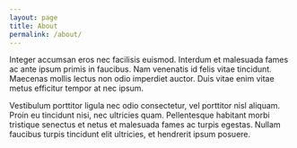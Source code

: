 ```yaml
---
layout: page
title: About
permalink: /about/
---
```


Integer accumsan eros nec facilisis euismod. Interdum et malesuada fames ac ante ipsum primis in faucibus. Nam venenatis id felis vitae tincidunt. Maecenas mollis lectus non odio imperdiet auctor. Duis vitae enim vitae metus efficitur tempor at nec ipsum.

Vestibulum porttitor ligula nec odio consectetur, vel porttitor nisl aliquam. Proin eu tincidunt nisi, nec ultricies quam. Pellentesque habitant morbi tristique senectus et netus et malesuada fames ac turpis egestas. Nullam faucibus turpis tincidunt elit ultricies, et hendrerit ipsum posuere.
